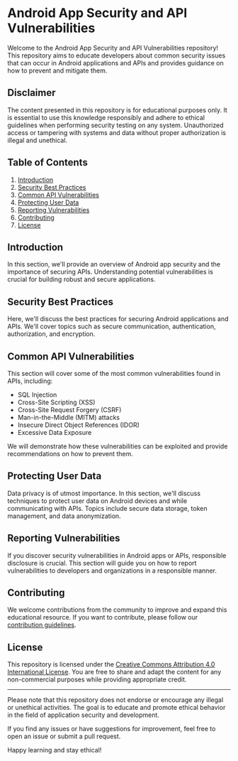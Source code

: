 # Android App Security and API Vulnerabilities

Welcome to the Android App Security and API Vulnerabilities repository! This repository aims to educate developers about common security issues that can occur in Android applications and APIs and provides guidance on how to prevent and mitigate them.

## Disclaimer

The content presented in this repository is for educational purposes only. It is essential to use this knowledge responsibly and adhere to ethical guidelines when performing security testing on any system. Unauthorized access or tampering with systems and data without proper authorization is illegal and unethical.

## Table of Contents

1. [Introduction](#introduction)
2. [Security Best Practices](#security-best-practices)
3. [Common API Vulnerabilities](#common-api-vulnerabilities)
4. [Protecting User Data](#protecting-user-data)
5. [Reporting Vulnerabilities](#reporting-vulnerabilities)
6. [Contributing](#contributing)
7. [License](#license)

## Introduction

In this section, we'll provide an overview of Android app security and the importance of securing APIs. Understanding potential vulnerabilities is crucial for building robust and secure applications.

## Security Best Practices

Here, we'll discuss the best practices for securing Android applications and APIs. We'll cover topics such as secure communication, authentication, authorization, and encryption.

## Common API Vulnerabilities

This section will cover some of the most common vulnerabilities found in APIs, including:

- SQL Injection
- Cross-Site Scripting (XSS)
- Cross-Site Request Forgery (CSRF)
- Man-in-the-Middle (MITM) attacks
- Insecure Direct Object References (IDOR)
- Excessive Data Exposure

We will demonstrate how these vulnerabilities can be exploited and provide recommendations on how to prevent them.

## Protecting User Data

Data privacy is of utmost importance. In this section, we'll discuss techniques to protect user data on Android devices and while communicating with APIs. Topics include secure data storage, token management, and data anonymization.

## Reporting Vulnerabilities

If you discover security vulnerabilities in Android apps or APIs, responsible disclosure is crucial. This section will guide you on how to report vulnerabilities to developers and organizations in a responsible manner.

## Contributing

We welcome contributions from the community to improve and expand this educational resource. If you want to contribute, please follow our [contribution guidelines](CONTRIBUTING.md).

## License

This repository is licensed under the [Creative Commons Attribution 4.0 International License](LICENSE). You are free to share and adapt the content for any non-commercial purposes while providing appropriate credit.

---

Please note that this repository does not endorse or encourage any illegal or unethical activities. The goal is to educate and promote ethical behavior in the field of application security and development.

If you find any issues or have suggestions for improvement, feel free to open an issue or submit a pull request.

Happy learning and stay ethical!
